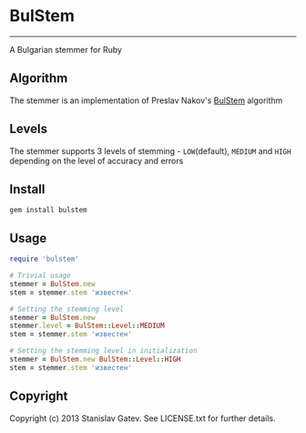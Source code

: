 # BulStem
---------

A Bulgarian stemmer for Ruby

## Algorithm

The stemmer is an implementation of Preslav Nakov's [BulStem](http://lml.bas.bg/~nakov/bulstem/index.html) algorithm

## Levels

The stemmer supports 3 levels of stemming - ```LOW```(default), ```MEDIUM``` and ```HIGH``` depending on the level of accuracy and errors

## Install

```
gem install bulstem
```

## Usage

```ruby
require 'bulstem'

# Trivial usage
stemmer = BulStem.new
stem = stemmer.stem 'известен'

# Setting the stemming level
stemmer = BulStem.new
stemmer.level = BulStem::Level::MEDIUM
stem = stemmer.stem 'известен'

# Setting the stemming level in initialization
stemmer = BulStem.new BulStem::Level::HIGH
stem = stemmer.stem 'известен'
```

## Copyright

Copyright (c) 2013 Stanislav Gatev. See LICENSE.txt for further details.

